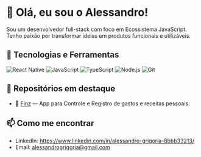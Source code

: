 # 👋 Olá, eu sou o Alessandro!

Sou um desenvolvedor full-stack com foco em Ecossistema JavaScript. Tenho paixão por transformar ideias em produtos funcionais e utilizáveis.

## 🚀 Tecnologias e Ferramentas

![React Native](https://img.shields.io/badge/-React%20Native-61DAFB?logo=react&logoColor=white)
![JavaScript](https://img.shields.io/badge/-JavaScript-F7DF1E?logo=javascript&logoColor=black)
![TypeScript](https://img.shields.io/badge/-TypeScript-3178C6?logo=typescript&logoColor=white)
![Node.js](https://img.shields.io/badge/-Node.js-339933?logo=node.js&logoColor=white)
![Git](https://img.shields.io/badge/-Git-F05032?logo=git&logoColor=white)

## 📂 Repositórios em destaque

- 📱 [Finz](https://github.com/AlessandroGFarias/Finax_App) — App para Controle e Registro de gastos e receitas pessoais.

## 📫 Como me encontrar

- LinkedIn: https://www.linkedin.com/in/alessandro-grigoria-8bbb33213/
- Email: alessandrogrigoria@gmail.com
